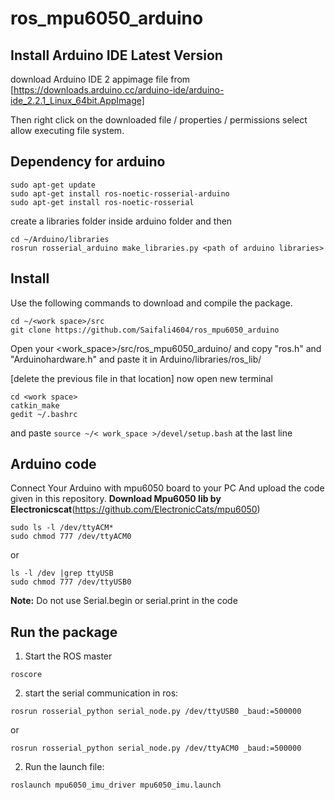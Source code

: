 # ros_mpu6050_arduino
## Install Arduino IDE Latest Version 
 download Arduino IDE 2 appimage file from [https://downloads.arduino.cc/arduino-ide/arduino-ide_2.2.1_Linux_64bit.AppImage] 
 
 Then right click on the downloaded file / properties / permissions  select allow executing file system.
 
## Dependency for arduino
  ```
  sudo apt-get update
  sudo apt-get install ros-noetic-rosserial-arduino
  sudo apt-get install ros-noetic-rosserial
 ```
create a libraries folder inside arduino folder and then
  ```
  cd ~/Arduino/libraries
  rosrun rosserial_arduino make_libraries.py <path of arduino libraries>
  ```

## Install

Use the following commands to download and compile the package.

```
cd ~/<work space>/src
git clone https://github.com/Saifali4604/ros_mpu6050_arduino
```
Open your <work_space>/src/ros_mpu6050_arduino/ and copy "ros.h" and "Arduinohardware.h" and paste it in Arduino/libraries/ros_lib/

[delete the previous file in that location]
now open new terminal 
```
cd <work space>
catkin_make
gedit ~/.bashrc
```
and paste ```source ~/< work_space >/devel/setup.bash``` at the last line
## Arduino code
Connect Your Arduino with mpu6050 board to your PC And upload the code given in this repository.
**Download Mpu6050 lib by Electronicscat**(https://github.com/ElectronicCats/mpu6050)
```
sudo ls -l /dev/ttyACM* 
sudo chmod 777 /dev/ttyACM0
```
or
```
ls -l /dev |grep ttyUSB
sudo chmod 777 /dev/ttyUSB0
```
**Note:** Do not use Serial.begin or serial.print in the code

## Run the package
1. Start the ROS master
```
roscore
```
2. start the serial communication in ros:
``` 
rosrun rosserial_python serial_node.py /dev/ttyUSB0 _baud:=500000
```
or 
```
rosrun rosserial_python serial_node.py /dev/ttyACM0 _baud:=500000
```
2. Run the launch file:
```
roslaunch mpu6050_imu_driver mpu6050_imu.launch
```
